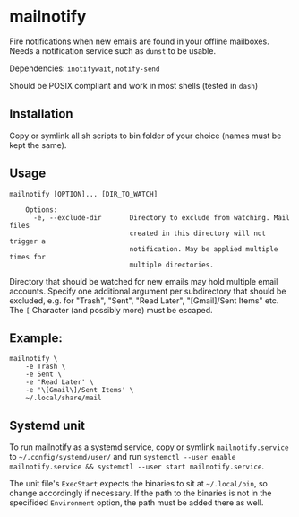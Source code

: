 # mailnotify
Fire notifications when new emails are found in your offline mailboxes. Needs a notification service such as `dunst` to be usable.

Dependencies: `inotifywait`, `notify-send`

Should be POSIX compliant and work in most shells (tested in `dash`)

## Installation
Copy or symlink all sh scripts to bin folder of your choice (names must be kept the same).

## Usage
```
mailnotify [OPTION]... [DIR_TO_WATCH]

    Options:
      -e, --exclude-dir       Directory to exclude from watching. Mail files
                              created in this directory will not trigger a
                              notification. May be applied multiple times for
                              multiple directories.

```

Directory that should be watched for new emails may hold multiple email accounts. Specify one additional argument per subdirectory that should be excluded, e.g. for "Trash", "Sent", "Read Later", "[Gmail]/Sent Items" etc. The `[` Character (and possibly more) must be escaped.

## Example: 
```
mailnotify \
    -e Trash \ 
    -e Sent \
    -e 'Read Later' \
    -e '\[Gmail\]/Sent Items' \
    ~/.local/share/mail
```

## Systemd unit
To run mailnotify as a systemd service, copy or symlink `mailnotify.service` to `~/.config/systemd/user/` and run `systemctl --user enable mailnotify.service && systemctl --user start mailnotify.service`. 

The unit file's `ExecStart` expects the binaries to sit at `~/.local/bin`, so change accordingly if necessary. If the path to the binaries is not in the specifided `Environment` option, the path must be added there as well.
